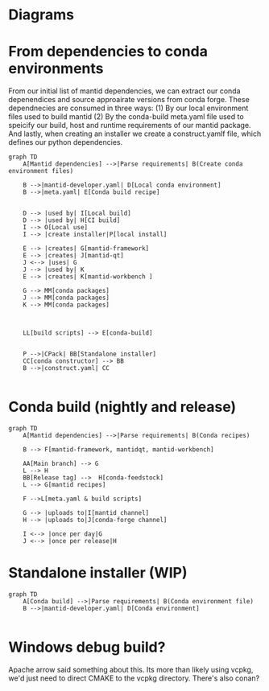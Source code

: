 # Diagrams


# From dependencies to conda environments
From our initial list of mantid dependencies, we can extract our conda depenendices and source approairate versions from conda forge. These dependnecies are consumed in three ways: (1) By our local environment files used to build mantid (2) By the conda-build meta.yaml file used to speicify our build, host and runtime requirements of our mantid package. And lastly, when creating an installer we create a construct.yamlf file, which defines our python dependencies. 
```mermaid
graph TD
    A[Mantid dependencies] -->|Parse requirements| B(Create conda environment files)   

    B -->|mantid-developer.yaml| D[Local conda environment] 
    B -->|meta.yaml| E[Conda build recipe]


    D --> |used by| I[Local build]
    D --> |used by| H[CI build]
    I --> O[Local use]
    I --> |create installer|P[local install]

    E --> |creates| G[mantid-framework]
    E --> |creates| J[mantid-qt]
    J <--> |uses| G
    J --> |used by| K
    E --> |creates| K[mantid-workbench ]

    G --> MM[conda packages]
    J --> MM[conda packages]
    K --> MM[conda packages]

 

    LL[build scripts] --> E[conda-build]


    P -->|CPack| BB[Standalone installer]
    CC[conda constructor] --> BB
    B -->|construct.yaml| CC
  
```


  # Conda build (nightly and release)
```mermaid
graph TD
    A[Mantid dependencies] -->|Parse requirements| B(Conda recipes)   

    B --> F[mantid-framework, mantidqt, mantid-workbench] 

    AA[Main branch] --> G
    L --> H
    BB[Release tag] -->  H[conda-feedstock]
    L --> G[mantid recipes]

    F -->L[meta.yaml & build scripts]
    
    G --> |uploads to|I[mantid channel]
    H --> |uploads to|J[conda-forge channel]

    I <--> |once per day|G
    J <--> |once per release|H
```


# Standalone installer (WIP)
```mermaid
graph TD
    A[Conda build] -->|Parse requirements| B(Conda environment file)   
    B -->|mantid-developer.yaml| D[Conda environment] 
  
```


# Windows debug build?
Apache arrow said something about this.
Its more than likely using vcpkg, we'd just need to direct CMAKE to the vcpkg directory.
There's also conan?

